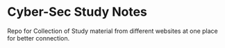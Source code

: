 # Cyber-Sec Study Notes
Repo for Collection of Study material from different websites at one place for better connection.
